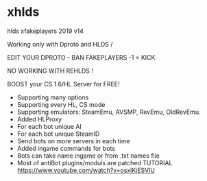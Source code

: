 # xhlds
hlds xfakeplayers 2019 v14

Working only with Dproto and HLDS / 

EDIT YOUR DPROTO - 
BAN FAKEPLAYERS -1 = KICK 

NO WORKING WITH REHLDS !


BOOST your CS 1.6/HL Server for FREE!

- Supporting many options
- Supporting every HL, CS mode
- Supporting emulators: SteamEmu, AVSMP, RevEmu, OldRevEmu.
- Added HLProxy
- For each bot unique AI
- For each bot unique SteamID
- Send bots on more servers in each time
- Added ingame commands for bots
- Bots can take name ingame or from .txt names file
- Most of antiBot plugins/moduls are patched
TUTORIAL 
https://www.youtube.com/watch?v=osxlKjESVlU
